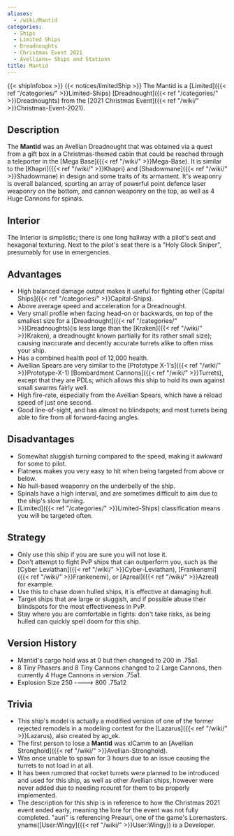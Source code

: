 ```yaml
---
aliases:
  - /wiki/Mantid
categories:
  - Ships
  - Limited Ships
  - Dreadnoughts
  - Christmas Event 2021
  - Avellians= Ships and Stations
title: Mantid
---
```


{{< shipInfobox >}} {{< notices/limitedShip >}} The Mantid is a [Limited]({{< ref "/categories/" >}}Limited-Ships) [Dreadnought]({{< ref "/categories/" >}}Dreadnoughts) from the [2021 Christmas Event]({{< ref "/wiki/" >}}Christmas-Event-2021).

## Description

The **Mantid** was an Avellian Dreadnought that was obtained via a quest from a gift box in a Christmas-themed cabin that could be reached through a teleporter in the [Mega Base]({{< ref "/wiki/" >}}Mega-Base). It is similar to the [Khapri]({{< ref "/wiki/" >}}Khapri) and [Shadowmane]({{< ref "/wiki/" >}}Shadowmane) in design and some traits of its armament. It's weaponry is overall balanced, sporting an array of powerful point defence laser weaponry on the bottom, and cannon weaponry on the top, as well as 4 Huge Cannons for spinals.

## Interior

The Interior is simplistic; there is one long hallway with a pilot's seat and hexagonal texturing. Next to the pilot's seat there is a "Holy Glock Sniper", presumably for use in emergencies.

## Advantages

- High balanced damage output makes it useful for fighting other [Capital Ships]({{< ref "/categories/" >}}Capital-Ships).
- Above average speed and acceleration for a Dreadnought.
- Very small profile when facing head-on or backwards, on top of the smallest size for a [Dreadnought]({{< ref "/categories/" >}}Dreadnoughts)(is less large than the [Kraken]({{< ref "/wiki/" >}}Kraken), a dreadnought known partially for its rather small size); causing inaccurate and decently accurate turrets alike to often miss your ship.
- Has a combined health pool of 12,000 health.
- Avellian Spears are very similar to the [Prototype X-1's]({{< ref "/wiki/" >}}Prototype-X-1) [Bombardment Cannons]({{< ref "/wiki/" >}}Turrets), except that they are PDLs; which allows this ship to hold its own against small swarms fairly well.
- High fire-rate, especially from the Avellian Spears, which have a reload speed of just one second.
- Good line-of-sight, and has almost no blindspots; and most turrets being able to fire from all forward-facing angles.

## Disadvantages

- Somewhat sluggish turning compared to the speed, making it awkward for some to pilot.
- Flatness makes you very easy to hit when being targeted from above or below.
- No hull-based weaponry on the underbelly of the ship.
- Spinals have a high interval, and are sometimes difficult to aim due to the ship's slow turning.
- [Limited]({{< ref "/categories/" >}}Limited-Ships) classification means you will be targeted often.

## Strategy

- Only use this ship if you are sure you will not lose it.
- Don't attempt to fight PvP ships that can outperform you, such as the [Cyber Leviathan]({{< ref "/wiki/" >}}Cyber-Leviathan), [Frankenemi]({{< ref "/wiki/" >}}Frankenemi), or [Azreal]({{< ref "/wiki/" >}}Azreal) for example.
- Use this to chase down hulled ships, it is effective at damaging hull.
- Target ships that are large or sluggish, and if possible abuse their blindspots for the most effectiveness in PvP.
- Stay where you are comfortable in fights: don't take risks, as being hulled can quickly spell doom for this ship.

## Version History

- Mantid's cargo hold was at 0 but then changed to 200 in .75a1.
- 8 Tiny Phasers and 8 Tiny Cannons changed to 2 Large Cannons, then currently 4 Huge Cannons in version .75a1.
- Explosion Size 250 ----> 800 .75a12

## Trivia

- This ship's model is actually a modified version of one of the former rejected remodels in a modeling contest for the [Lazarus]({{< ref "/wiki/" >}}Lazarus), also created by ap_ek.
- The first person to lose a **Mantid** was xlCamm to an [Avellian Stronghold]({{< ref "/wiki/" >}}Avellian-Stronghold).
- Was once unable to spawn for 3 hours due to an issue causing the turrets to not load in at all.
- It has been rumored that rocket turrets were planned to be introduced and used for this ship, as well as other Avellian ships, however were never added due to needing rcouret for them to be properly implemented.
- The description for this ship is in reference to how the Christmas 2021 event ended early, meaning the lore for the event was not fully completed. "auri" is referencing Preauri, one of the game's Loremasters. yname([User:Wingy]({{< ref "/wiki/" >}}User:Wingy)) is a Developer.
